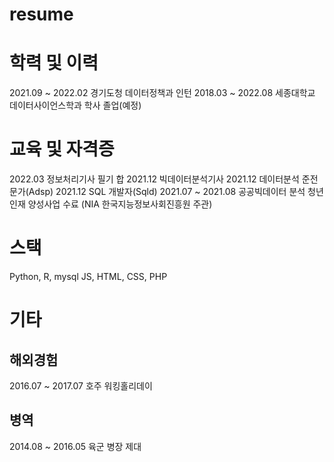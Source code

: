 # resume


# 학력 및 이력
2021.09 ~ 2022.02 경기도청 데이터정책과 인턴
2018.03 ~ 2022.08 세종대학교 데이터사이언스학과 학사 졸업(예정)



# 교육 및 자격증
2022.03 정보처리기사 필기 합
2021.12 빅데이터분석기사
2021.12 데이터분석 준전문가(Adsp)
2021.12 SQL 개발자(Sqld)
2021.07 ~ 2021.08 공공빅데이터 분석 청년인재 양성사업 수료 (NIA 한국지능정보사회진흥원 주관)



# 스택
Python, R, mysql
JS, HTML, CSS, PHP




# 기타

## 해외경험
2016.07 ~ 2017.07 호주 워킹홀리데이

## 병역
2014.08 ~ 2016.05 육군 병장 제대
